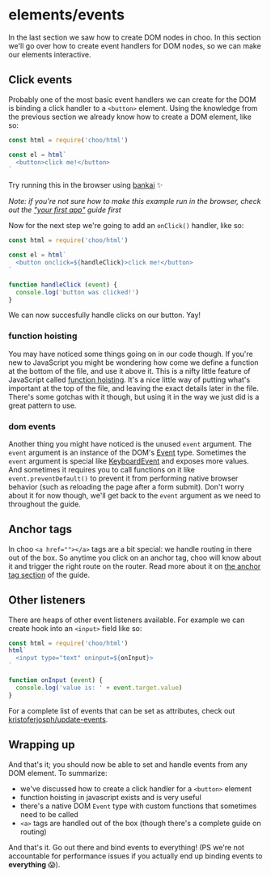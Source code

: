# elements/events
In the last section we saw how to create DOM nodes in choo. In this section
we'll go over how to create event handlers for DOM nodes, so we can make our
elements interactive.

## Click events
Probably one of the most basic event handlers we can create for the DOM is
binding a click handler to a `<button>` element. Using the knowledge from the
previous section we already know how to create a DOM element, like so:
```js
const html = require('choo/html')

const el = html`
  <button>click me!</button>
`
```
Try running this in the browser using [bankai][bankai] ✨

_Note: if you're not sure how to make this example run in the browser, check
out the ["your first app"][gs] guide first_

Now for the next step we're going to add an `onClick()` handler, like so:
```js
const html = require('choo/html')

const el = html`
  <button onclick=${handleClick}>click me!</button>
`

function handleClick (event) {
  console.log('button was clicked!')
}
```

We can now succesfully handle clicks on our button. Yay!

### function hoisting
You may have noticed some things going on in our code though. If you're new to
JavaScript you might be wondering how come we define a function at the bottom
of the file, and use it above it. This is a nifty little feature of JavaScript
called [function hoisting][hoisting]. It's a nice little way of putting what's
important at the top of the file, and leaving the exact details later in the
file. There's some gotchas with it though, but using it in the way we just did
is a great pattern to use.

### dom events
Another thing you might have noticed is the unused `event` argument. The
`event` argument is an instance of the DOM's [Event][event] type. Sometimes the
`event` argument is special like [KeyboardEvent][kbe] and exposes more values.
And sometimes it requires you to call functions on it like
`event.preventDefault()` to prevent it from performing native browser behavior
(such as reloading the page after a form submit). Don't worry about it for now
though, we'll get back to the `event` argument as we need to throughout the
guide.

## Anchor tags
In choo `<a href=""></a>` tags are a bit special: we handle routing in there
out of the box. So anytime you click on an anchor tag, choo will know about it
and trigger the right route on the router. Read more about it on [the anchor
tag section][anchor] of the guide.

## Other listeners
There are heaps of other event listeners available. For example we can create
hook into an `<input>` field like so:
```js
const html = require('choo/html')
html`
  <input type="text" oninput=${onInput}>
`

function onInput (event) {
  console.log('value is: ' + event.target.value)
}
```

For a complete list of events that can be set as attributes, check out
[kristoferjosph/update-events][ue].

## Wrapping up
And that's it; you should now be able to set and handle events from any DOM
element. To summarize:
- we've discussed how to create a click handler for a `<button>` element
- function hoisting in javascript exists and is very useful
- there's a native DOM `Event` type with custom functions that sometimes need
  to be called
- `<a>` tags are handled out of the box (though there's a complete guide on
  routing)

And that's it. Go out there and bind events to everything! (PS we're not
accountable for performance issues if you actually end up binding events to
__everything__ 😱).

[anchor]: ../routing/02_anchor_tags.md
[gs]: ../getting-started/your-first-app.md
[bankai]: https://github.com/yoshuawuyts/bankai
[hoisting]: http://adripofjavascript.com/blog/drips/variable-and-function-hoisting
[event]: https://developer.mozilla.org/en-US/docs/Web/API/Event
[kbe]: https://developer.mozilla.org/en-US/docs/Web/API/KeyboardEvent
[ue]: https://github.com/kristoferjoseph/update-events/blob/master/index.js
